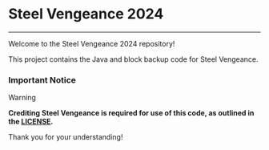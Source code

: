 # Steel Vengeance 2024

---

Welcome to the Steel Vengeance 2024 repository! 

This project contains the Java and block backup code for Steel Vengeance.

### Important Notice

> [!WARNING]  
> **Crediting Steel Vengeance is required for use of this code, as outlined in the [LICENSE](https://github.com/BMMS-Robotics/bmms-steelvengeance-2024/tree/main?tab=ISC-1-ov-file).**

Thank you for your understanding!
